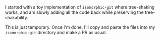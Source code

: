 I started with a toy implementation of `isomorphic-git` where tree-shaking works,
and am slowly adding all the code back while preserving the tree-shakability.

This is just temporary.
Once I'm done, I'll copy and paste the files into my `isomorphic-git` directory and make a PR as usual.